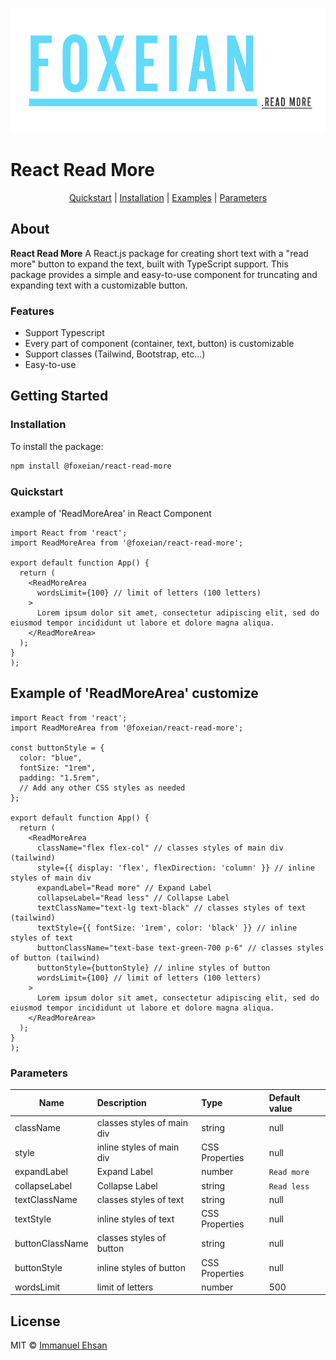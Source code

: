 <p align="center">
  <a href="https://github.com/foxeian/react-read-more">
    <picture>
  <img alt="Foxeian Logo" src=".github/images/foxeian-readme-logo.png" height=200>
</picture>
  </a>
</p>

# React Read More

<p align="center">
  <a href="#quickstart">Quickstart</a> |
  <a href="#installation">Installation</a> |
  <a href="#example-of-readmorearea-customize">Examples</a> |
  <a href="#parameters">Parameters</a>  
</p>

## About

**React Read More** A React.js package for creating short text with a "read more" button to expand the text, built with TypeScript support. This package provides a simple and easy-to-use component for truncating and expanding text with a customizable button.

### Features

-   Support Typescript
-   Every part of component (container, text, button) is customizable
-   Support classes (Tailwind, Bootstrap, etc...)
-   Easy-to-use

## Getting Started

### Installation

To install the package:

```bash
npm install @foxeian/react-read-more
```

### Quickstart

example of 'ReadMoreArea' in React Component

```tsx
import React from 'react';
import ReadMoreArea from '@foxeian/react-read-more';

export default function App() {
  return (
    <ReadMoreArea
      wordsLimit={100} // limit of letters (100 letters)
    >
      Lorem ipsum dolor sit amet, consectetur adipiscing elit, sed do eiusmod tempor incididunt ut labore et dolore magna aliqua.
    </ReadMoreArea>
  );
}
);
```

## Example of 'ReadMoreArea' customize

```tsx
import React from 'react';
import ReadMoreArea from '@foxeian/react-read-more';

const buttonStyle = {
  color: "blue",
  fontSize: "1rem",
  padding: "1.5rem",
  // Add any other CSS styles as needed
};

export default function App() {
  return (
    <ReadMoreArea
      className="flex flex-col" // classes styles of main div (tailwind)
      style={{ display: 'flex', flexDirection: 'column' }} // inline styles of main div
      expandLabel="Read more" // Expand Label
      collapseLabel="Read less" // Collapse Label
      textClassName="text-lg text-black" // classes styles of text (tailwind)
      textStyle={{ fontSize: '1rem', color: 'black' }} // inline styles of text
      buttonClassName="text-base text-green-700 p-6" // classes styles of button (tailwind)
      buttonStyle={buttonStyle} // inline styles of button
      wordsLimit={100} // limit of letters (100 letters)
    >
      Lorem ipsum dolor sit amet, consectetur adipiscing elit, sed do eiusmod tempor incididunt ut labore et dolore magna aliqua.
    </ReadMoreArea>
  );
}
);
```

### Parameters

| Name            | Description                                   | Type           | Default value |
| --------------- | :-------------------------------------------- | :--------------| :------------ |
| className       | classes styles of main div                    | string         | null          |
| style           | inline styles of main div                     | CSS Properties | null          |
| expandLabel     | Expand Label                                  | number         | `Read more`   |
| collapseLabel   | Collapse Label                                | string         | `Read less`   |
| textClassName   | classes styles of text                        | string         | null          |
| textStyle       | inline styles of text                         | CSS Properties | null          |
| buttonClassName | classes styles of button                      | string         | null          |
| buttonStyle     | inline styles of button                       | CSS Properties | null          |
| wordsLimit      | limit of letters                              | number         | 500           |

## License

MIT © [Immanuel Ehsan](https://github.com/foxeian)